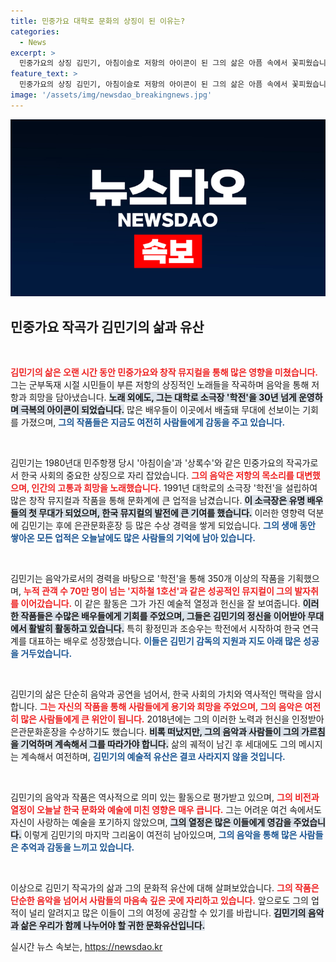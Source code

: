 ```yaml
---
title: 민중가요 대학로 문화의 상징이 된 이유는?
categories:
  - News
excerpt: >
  민중가요의 상징 김민기, 아침이슬로 저항의 아이콘이 된 그의 삶은 아픔 속에서 꽃피웠습니다. 대학로 학전으로 후배 배우들을 발굴하며 문화계에 기여한 그의 발자취를 돌아봅니다.
feature_text: >
  민중가요의 상징 김민기, 아침이슬로 저항의 아이콘이 된 그의 삶은 아픔 속에서 꽃피웠습니다. 대학로 학전으로 후배 배우들을 발굴하며 문화계에 기여한 그의 발자취를 돌아봅니다.
image: '/assets/img/newsdao_breakingnews.jpg'
---
```


<p><img src="/assets/img/newsdao_breakingnews.jpg" alt="cryptoinkorea 속보" /></p>

<h2 data-ke-size="size26">민중가요 작곡가 김민기의 삶과 유산</h2>

<p data-ke-size="size16">&nbsp;</p>

<p><b><span style="color: #ee2323;">김민기의 삶은 오랜 시간 동안 민중가요와 창작 뮤지컬을 통해 많은 영향을 미쳤습니다.</span></b> 그는 군부독재 시절 시민들이 부른 저항의 상징적인 노래들을 작곡하며 음악을 통해 저항과 희망을 담아냈습니다. <b><span style="background-color: #21538527;">노래 외에도, 그는 대학로 소극장 '학전'을 30년 넘게 운영하며 극복의 아이콘이 되었습니다.</span></b> 많은 배우들이 이곳에서 배출돼 무대에 선보이는 기회를 가졌으며, <b><span style="color: #1a5490;">그의 작품들은 지금도 여전히 사람들에게 감동을 주고 있습니다.</span></b></p>

<p data-ke-size="size16">&nbsp;</p>

<p>김민기는 1980년대 민주항쟁 당시 '아침이슬'과 '상록수'와 같은 민중가요의 작곡가로서 한국 사회의 중요한 상징으로 자리 잡았습니다. <b><span style="color: #ee2323;">그의 음악은 저항의 목소리를 대변했으며, 인간의 고통과 희망을 노래했습니다.</span></b> 1991년 대학로의 소극장 '학전'을 설립하여 많은 창작 뮤지컬과 작품을 통해 문화계에 큰 업적을 남겼습니다. <b><span style="background-color: #21538527;">이 소극장은 유명 배우들의 첫 무대가 되었으며, 한국 뮤지컬의 발전에 큰 기여를 했습니다.</span></b> 이러한 영향력 덕분에 김민기는 후에 은관문화훈장 등 많은 수상 경력을 쌓게 되었습니다. <b><span style="color: #1a5490;">그의 생애 동안 쌓아온 모든 업적은 오늘날에도 많은 사람들의 기억에 남아 있습니다.</span></b></p>

<p data-ke-size="size16">&nbsp;</p>

<p>김민기는 음악가로서의 경력을 바탕으로 '학전'을 통해 350개 이상의 작품을 기획했으며, <b><span style="color: #ee2323;">누적 관객 수 70만 명이 넘는 '지하철 1호선'과 같은 성공적인 뮤지컬이 그의 발자취를 이어갔습니다.</span></b> 이 같은 활동은 그가 가진 예술적 열정과 헌신을 잘 보여줍니다. <b><span style="background-color: #21538527;">이러한 작품들은 수많은 배우들에게 기회를 주었으며, 그들은 김민기의 정신을 이어받아 무대에서 활발히 활동하고 있습니다.</span></b> 특히 황정민과 조승우는 학전에서 시작하여 한국 연극계를 대표하는 배우로 성장했습니다. <b><span style="color: #1a5490;">이들은 김민기 감독의 지원과 지도 아래 많은 성공을 거두었습니다.</span></b></p>

<p data-ke-size="size16">&nbsp;</p>

<p>김민기의 삶은 단순히 음악과 공연을 넘어서, 한국 사회의 가치와 역사적인 맥락을 암시합니다. <b><span style="color: #ee2323;">그는 자신의 작품을 통해 사람들에게 용기와 희망을 주었으며, 그의 음악은 여전히 많은 사람들에게 큰 위안이 됩니다.</span></b> 2018년에는 그의 이러한 노력과 헌신을 인정받아 은관문화훈장을 수상하기도 했습니다. <b><span style="background-color: #21538527;">비록 떠났지만, 그의 음악과 사람들이 그의 가르침을 기억하며 계속해서 그를 따라가야 합니다.</span></b> 삶의 궤적이 남긴 후 세대에도 그의 메시지는 계속해서 여전하며, <b><span style="color: #1a5490;">김민기의 예술적 유산은 결코 사라지지 않을 것입니다.</span></b></p>

<p data-ke-size="size16">&nbsp;</p>

<p>김민기의 음악과 작품은 역사적으로 의미 있는 활동으로 평가받고 있으며, <b><span style="color: #ee2323;">그의 비전과 열정이 오늘날 한국 문화와 예술에 미친 영향은 매우 큽니다.</span></b> 그는 어려운 여건 속에서도 자신이 사랑하는 예술을 포기하지 않았으며, <b><span style="background-color: #21538527;">그의 열정은 많은 이들에게 영감을 주었습니다.</span></b> 이렇게 김민기의 마지막 그리움이 여전히 남아있으며, <b><span style="color: #1a5490;">그의 음악을 통해 많은 사람들은 추억과 감동을 느끼고 있습니다.</span></b></p>

<p data-ke-size="size16">&nbsp;</p>

<p>이상으로 김민기 작곡가의 삶과 그의 문화적 유산에 대해 살펴보았습니다. <b><span style="color: #ee2323;">그의 작품은 단순한 음악을 넘어서 사람들의 마음속 깊은 곳에 자리하고 있습니다.</span></b> 앞으로도 그의 업적이 널리 알려지고 많은 이들이 그의 여정에 공감할 수 있기를 바랍니다. <b><span style="background-color: #21538527;">김민기의 음악과 삶은 우리가 함께 나누어야 할 귀한 문화유산입니다.</span></b></p>
실시간 뉴스 속보는, <a href="https://newsdao.kr" rel="dofollow">https://newsdao.kr</a>


